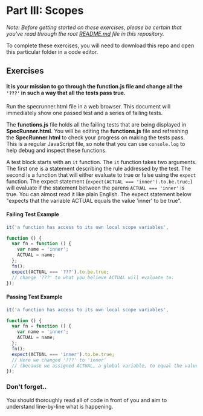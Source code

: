 # Part III: Scopes

*Note: Before getting started on these exercises, please be certain that you've read through the root [README.md](../README.md) file in this repository.*

To complete these exercises, you will need to download this repo and open this particular folder in a code editor.

## Exercises

#### It is your mission to go through the function.js file and change all the `'???'` in such a way that all the tests pass true.

Run the specrunner.html file in a web browser. This document will immediately show one passed test and a series of failing tests.

The **functions.js** file holds all the failing tests that are being displayed in **SpecRunner.html**. You will be editing the **functions.js** file and refreshing the **SpecRunner.html** to check your progress on making the tests pass. This is a regular JavaScript file, so note that you can use `console.log` to help debug and inspect these functions.

A test block starts with an `it` function. The `it` function takes two arguments. The first one is a statement describing the rule addressed by the test. The second is a function that will either evaluate to true or false using the `expect` function. The expect statement (`expect(ACTUAL === 'inner').to.be.true;`) will evaluate if the statement between the parens `ACTUAL === 'inner'` is true. You can almost read it like plain English. The expect statement below "expects that the variable ACTUAL equals the value 'inner' to be true".

#### Failing Test Example

```js
it('a function has access to its own local scope variables',

function () {
  var fn = function () {
    var name = 'inner';
    ACTUAL = name;
  };
  fn();
  expect(ACTUAL === '???').to.be.true;
  // change '???' to what you believe ACTUAL will evaluate to.
});
```

#### Passing Test Example

```js
it('a function has access to its own local scope variables',

function () {
  var fn = function () {
    var name = 'inner';
    ACTUAL = name;
  };
  fn();
  expect(ACTUAL === 'inner').to.be.true;
  // Here we changed '???' to 'inner'
  // (because we assigned ACTUAL, a global variable, to equal the value of name inside fn)
});
```

### Don't forget..

You should thoroughly read all of code in front of you and aim to understand line-by-line what is happening.
